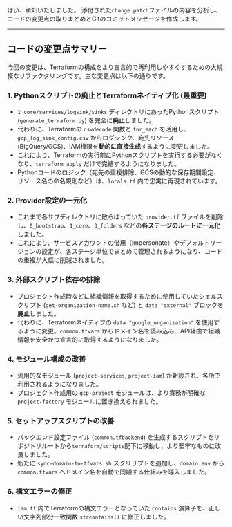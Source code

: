 はい、承知いたしました。
添付された`change.patch`ファイルの内容を分析し、コードの変更点の取りまとめとGitのコミットメッセージを作成します。

---
## コードの変更点サマリー

今回の変更は、Terraformの構成をより宣言的で再利用しやすくするための大規模なリファクタリングです。主な変更点は以下の通りです。

### 1. **Pythonスクリプトの廃止とTerraformネイティブ化 (最重要)**
- `1_core/services/logsink/sinks` ディレクトリにあったPythonスクリプト (`generate_terraform.py`) を完全に**廃止**しました。
- 代わりに、Terraformの `csvdecode` 関数と `for_each` を活用し、`gcp_log_sink_config.csv` からログシンク、宛先リソース (BigQuery/GCS)、IAM権限を**動的に直接生成**するように変更しました。
- これにより、Terraformの実行前にPythonスクリプトを実行する必要がなくなり、`terraform apply` だけで完結するようになりました。
- Pythonコードのロジック（宛先の重複排除、GCSの動的な保存期間設定、リソース名の命名規則など）は、`locals.tf` 内で忠実に再現されています。

### 2. **Provider設定の一元化**
- これまで各サブディレクトリに散らばっていた `provider.tf` ファイルを削除し、`0_bootstrap`、`1_core`、`3_folders` などの**各ステージのルートに一元化**しました。
- これにより、サービスアカウントの借用（impersonate）やデフォルトリージョンの設定が、各ステージ単位でまとめて管理されるようになり、コードの重複が大幅に削減されました。

### 3. **外部スクリプト依存の排除**
- プロジェクト作成時などに組織情報を取得するために使用していたシェルスクリプト (`get-organization-name.sh` など) と `data "external"` ブロックを**廃止**しました。
- 代わりに、Terraformネイティブの `data "google_organization"` を使用するように変更。`common.tfvars` からドメイン名を読み込み、API経由で組織情報を安全かつ宣言的に取得するようになりました。

### 4. **モジュール構成の改善**
- 汎用的なモジュール (`project-services`, `project-iam`) が新設され、各所で利用されるようになりました。
- プロジェクト作成用の `gcp-project` モジュールは、より責務が明確な `project-factory` モジュールに置き換えられました。

### 5. **セットアップスクリプトの改善**
- バックエンド設定ファイル (`common.tfbackend`) を生成するスクリプトをリポジトリルートから`terraform/scripts`配下に移動し、より堅牢なものに改良しました。
- 新たに `sync-domain-to-tfvars.sh` スクリリプトを追加し、`domain.env` から `common.tfvars` へドメイン名を自動で同期する仕組みを導入しました。

### 6. **構文エラーの修正**
- `iam.tf` 内でTerraformの構文エラーとなっていた `contains` 演算子を、正しい文字列部分一致関数 `strcontains()` に修正しました。
